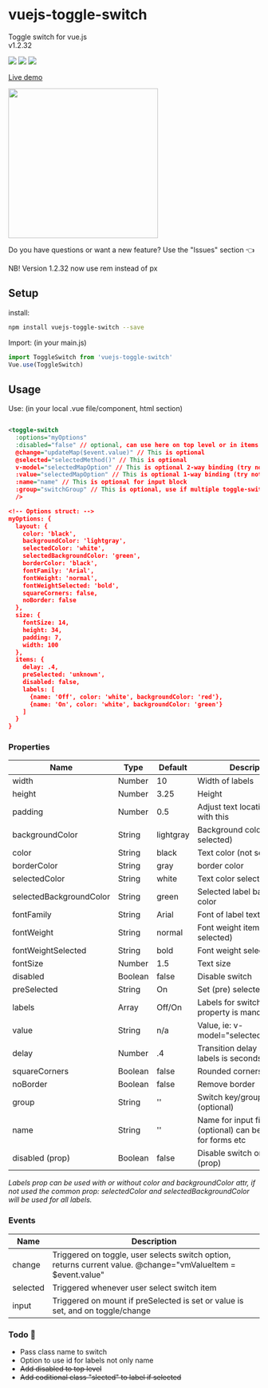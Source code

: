 # vuejs-toggle-switch
Toggle switch for vue.js <br>
v1.2.32

<img src="https://img.shields.io/badge/license-MIT-green.svg" /> <img src="https://img.shields.io/badge/dependencies-0-brightgreen.svg" /> <img src="https://img.shields.io/badge/bugs-0-red.svg" />

[Live demo](http://softwarefun.no/#/toggleswitch) 
<br>

<img src="http://softwarefun.no/demo_toggle_switch.png" height="300">

Do you have questions or want a new feature? Use the "Issues" section :point_left:

NB! Version 1.2.32 now use rem instead of px

## Setup
install:
```bash
npm install vuejs-toggle-switch --save
```

Import: (in your main.js)
```javascript
import ToggleSwitch from 'vuejs-toggle-switch'
Vue.use(ToggleSwitch)
```
## Usage
Use: (in your local .vue file/component, html section)

```xml

<toggle-switch
  :options="myOptions"
  :disabled="false" // optional, can use here on top level or in items section
  @change="updateMap($event.value)" // This is optional
  @selected="selectedMethod()" // This is optional
  v-model="selectedMapOption" // This is optional 2-way binding (try not to use both 1-way and 2-way)
  :value="selectedMapOption" // This is optional 1-way binding (try not to use both 1-way and 2-way)
  :name="name" // This is optional for input block
  :group="switchGroup" // This is optional, use if multiple toggle-switch on same page with same label names
  /> 

<!-- Options struct: -->
myOptions: {
  layout: {
    color: 'black',
    backgroundColor: 'lightgray',
    selectedColor: 'white',
    selectedBackgroundColor: 'green',
    borderColor: 'black',
    fontFamily: 'Arial',
    fontWeight: 'normal',
    fontWeightSelected: 'bold',
    squareCorners: false,
    noBorder: false
  },
  size: {
    fontSize: 14,
    height: 34,
    padding: 7,
    width: 100
  },
  items: {
    delay: .4,
    preSelected: 'unknown',
    disabled: false,
    labels: [
      {name: 'Off', color: 'white', backgroundColor: 'red'}, 
      {name: 'On', color: 'white', backgroundColor: 'green'}
    ]
  }
}
```

### Properties

| Name            | Type              | Default     | Description                        |
| ---             | ---               | ---         | ---                                |
| width           | Number            | 10          | Width of labels |
| height          | Number            | 3.25        | Height |
| padding         | Number            | 0.5         | Adjust text location in label with this |
| backgroundColor | String            | lightgray   | Background color (not selected) |
| color           | String            | black       | Text color (not selected)|
| borderColor     | String            | gray        | border color |
| selectedColor   | String            | white       | Text color selected label |
| selectedBackgroundColor | String    | green       | Selected label background color |
| fontFamily      | String            | Arial       | Font of label text |
| fontWeight      | String            | normal      | Font weight item (not selected) |
| fontWeightSelected      | String    | bold        | Font weight selected item |
| fontSize        | Number            | 1.5         | Text size |
| disabled        | Boolean           | false       | Disable switch |
| preSelected     | String            | On     | Set (pre) selected label |
| labels          | Array             | Off/On      | Labels for switch, name property is mandatory|
| value           | String            | n/a         | Value, ie:  v-model="selectedMapOption"  |
| delay           | Number            | .4          | Transition delay between labels is seconds |
| squareCorners   | Boolean           | false       | Rounded corners of switch |
| noBorder        | Boolean           | false       | Remove border |
| group           | String            | ''          | Switch key/group name (optional) |
| name            | String            | ''          | Name for input field (optional) can be used as ref for forms etc |
| disabled (prop) | Boolean           | false       | Disable switch on top level (prop) |

<i>Labels prop can be used with or without color and backgroundColor attr, if not used the common prop: 
selectedColor and selectedBackgroundColor will be used for all labels.</i>

### Events

| Name   | Description              |
| ---    | ---                      |
| change | Triggered on toggle, user selects switch option, returns current value. @change="vmValueItem = $event.value" |
| selected | Triggered whenever user select switch item |
| input | Triggered on mount if preSelected is set or value is set, and on toggle/change |

### Todo 📌  
* Pass class name to switch
* Option to use id for labels not only name
* ~~Add disabled to top level~~
* ~~Add coditional class "slected" to label if selected~~

[0]: https://img.shields.io/badge/license-MIT-green.svg
[1]: https://github.com/larsmars/vuejs-toggle-switch/blob/master/LICENSE
[2]: https://img.shields.io/badge/updated-february%202018-brightgreen.svg
[3]: https://img.shields.io/badge/dependencies-1-brightgreen.svg
[4]: https://img.shields.io/badge/npm-v1.0.11-blue.svg
[5]: https://img.shields.io/badge/bugs-0-red.svg
[98]: https://www.npmjs.org/package/vuejs-toggle-switch
[99]: https://github.com/larsmars/vuejs-toggle-switch
